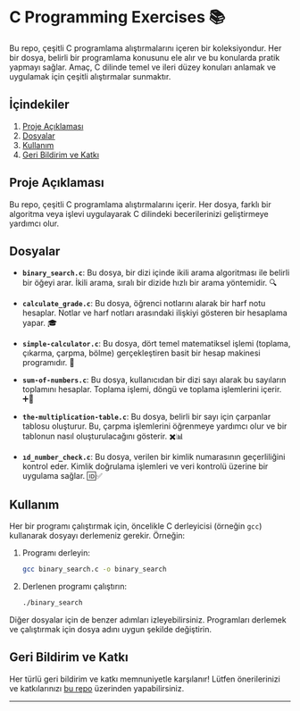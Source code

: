# C Programming Exercises 📚

Bu repo, çeşitli C programlama alıştırmalarını içeren bir koleksiyondur. Her bir dosya, belirli bir programlama konusunu ele alır ve bu konularda pratik yapmayı sağlar. Amaç, C dilinde temel ve ileri düzey konuları anlamak ve uygulamak için çeşitli alıştırmalar sunmaktır.

## İçindekiler

1. [Proje Açıklaması](#proje-açıklaması)
2. [Dosyalar](#dosyalar)
3. [Kullanım](#kullanım)
4. [Geri Bildirim ve Katkı](#geri-bildirim-ve-katkı)

## Proje Açıklaması

Bu repo, çeşitli C programlama alıştırmalarını içerir. Her dosya, farklı bir algoritma veya işlevi uygulayarak C dilindeki becerilerinizi geliştirmeye yardımcı olur.

## Dosyalar
- **`binary_search.c`**: 
  Bu dosya, bir dizi içinde ikili arama algoritması ile belirli bir öğeyi arar. İkili arama, sıralı bir dizide hızlı bir arama yöntemidir. 🔍

- **`calculate_grade.c`**: 
  Bu dosya, öğrenci notlarını alarak bir harf notu hesaplar. Notlar ve harf notları arasındaki ilişkiyi gösteren bir hesaplama yapar. 🎓

- **`simple-calculator.c`**: 
  Bu dosya, dört temel matematiksel işlemi (toplama, çıkarma, çarpma, bölme) gerçekleştiren basit bir hesap makinesi programıdır. 🧮

- **`sum-of-numbers.c`**: 
  Bu dosya, kullanıcıdan bir dizi sayı alarak bu sayıların toplamını hesaplar. Toplama işlemi, döngü ve toplama işlemlerini içerir. ➕🔢

- **`the-multiplication-table.c`**: 
  Bu dosya, belirli bir sayı için çarpanlar tablosu oluşturur. Bu, çarpma işlemlerini öğrenmeye yardımcı olur ve bir tablonun nasıl oluşturulacağını gösterir. ✖️📊

- **`ıd_number_check.c`**: 
  Bu dosya, verilen bir kimlik numarasının geçerliliğini kontrol eder. Kimlik doğrulama işlemleri ve veri kontrolü üzerine bir uygulama sağlar. 🆔✅

## Kullanım

Her bir programı çalıştırmak için, öncelikle C derleyicisi (örneğin `gcc`) kullanarak dosyayı derlemeniz gerekir. Örneğin:

1. Programı derleyin:
    ```sh
    gcc binary_search.c -o binary_search
    ```
2. Derlenen programı çalıştırın:
    ```sh
    ./binary_search
    ```

Diğer dosyalar için de benzer adımları izleyebilirsiniz. Programları derlemek ve çalıştırmak için dosya adını uygun şekilde değiştirin.

## Geri Bildirim ve Katkı

Her türlü geri bildirim ve katkı memnuniyetle karşılanır! Lütfen önerilerinizi ve katkılarınızı [bu repo](https://github.com/deryaxacar/c-programming-exercises) üzerinden yapabilirsiniz.

---

